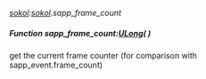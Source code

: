 _[sokol](../../modules/sokol/sokol-module.md):[sokol](../../modules/sokol/sokol-module.md).sapp\_frame\_count_
##### Function sapp\_frame\_count:[ULong](../../modules/wonkey/wonkey-types-ulong.md)(  )
get the current frame counter (for comparison with sapp_event.frame_count)
